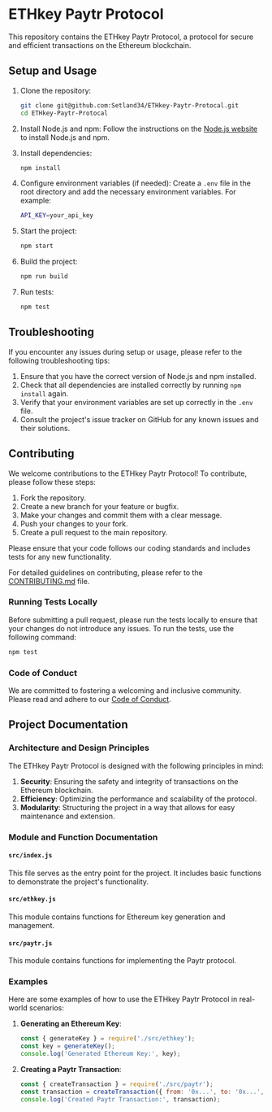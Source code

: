 # ETHkey Paytr Protocol

This repository contains the ETHkey Paytr Protocol, a protocol for secure and efficient transactions on the Ethereum blockchain.

## Setup and Usage

1. Clone the repository:
   ```sh
   git clone git@github.com:Setland34/ETHkey-Paytr-Protocal.git
   cd ETHkey-Paytr-Protocal
   ```

2. Install Node.js and npm:
   Follow the instructions on the [Node.js website](https://nodejs.org/) to install Node.js and npm.

3. Install dependencies:
   ```sh
   npm install
   ```

4. Configure environment variables (if needed):
   Create a `.env` file in the root directory and add the necessary environment variables. For example:
   ```sh
   API_KEY=your_api_key
   ```

5. Start the project:
   ```sh
   npm start
   ```

6. Build the project:
   ```sh
   npm run build
   ```

7. Run tests:
   ```sh
   npm test
   ```

## Troubleshooting

If you encounter any issues during setup or usage, please refer to the following troubleshooting tips:

1. Ensure that you have the correct version of Node.js and npm installed.
2. Check that all dependencies are installed correctly by running `npm install` again.
3. Verify that your environment variables are set up correctly in the `.env` file.
4. Consult the project's issue tracker on GitHub for any known issues and their solutions.

## Contributing

We welcome contributions to the ETHkey Paytr Protocol! To contribute, please follow these steps:

1. Fork the repository.
2. Create a new branch for your feature or bugfix.
3. Make your changes and commit them with a clear message.
4. Push your changes to your fork.
5. Create a pull request to the main repository.

Please ensure that your code follows our coding standards and includes tests for any new functionality.

For detailed guidelines on contributing, please refer to the [CONTRIBUTING.md](CONTRIBUTING.md) file.

### Running Tests Locally

Before submitting a pull request, please run the tests locally to ensure that your changes do not introduce any issues. To run the tests, use the following command:
```sh
npm test
```

### Code of Conduct

We are committed to fostering a welcoming and inclusive community. Please read and adhere to our [Code of Conduct](CODE_OF_CONDUCT.md).

## Project Documentation

### Architecture and Design Principles

The ETHkey Paytr Protocol is designed with the following principles in mind:

1. **Security**: Ensuring the safety and integrity of transactions on the Ethereum blockchain.
2. **Efficiency**: Optimizing the performance and scalability of the protocol.
3. **Modularity**: Structuring the project in a way that allows for easy maintenance and extension.

### Module and Function Documentation

#### `src/index.js`

This file serves as the entry point for the project. It includes basic functions to demonstrate the project's functionality.

#### `src/ethkey.js`

This module contains functions for Ethereum key generation and management.

#### `src/paytr.js`

This module contains functions for implementing the Paytr protocol.

### Examples

Here are some examples of how to use the ETHkey Paytr Protocol in real-world scenarios:

1. **Generating an Ethereum Key**:
   ```js
   const { generateKey } = require('./src/ethkey');
   const key = generateKey();
   console.log('Generated Ethereum Key:', key);
   ```

2. **Creating a Paytr Transaction**:
   ```js
   const { createTransaction } = require('./src/paytr');
   const transaction = createTransaction({ from: '0x...', to: '0x...', value: 100 });
   console.log('Created Paytr Transaction:', transaction);
   ```
